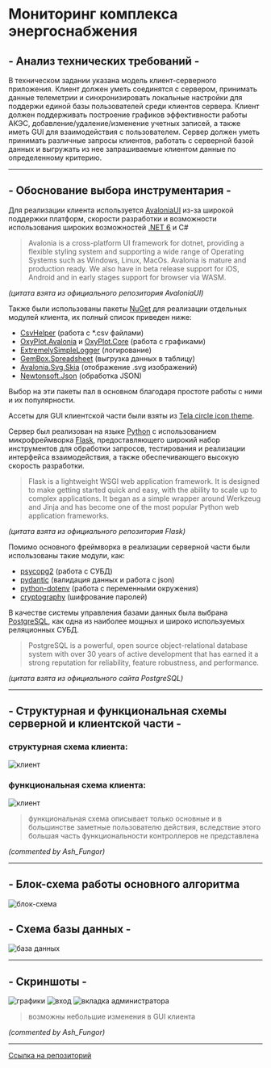 # Мониторинг комплекса энергоснабжения

## - Анализ технических требований -

В техническом задании указана модель клиент-серверного приложения. Клиент должен уметь соединятся с сервером, принимать
данные телеметрии и синхронизировать локальные настройки для поддержи единой базы пользователей среди клиентов сервера.
Клиент должен поддерживать построение графиков эффективности работы АКЭС, добавление/удаление/изменение учетных записей,
а также иметь GUI для взаимодействия с пользователем. Сервер должен уметь принимать различные запросы клиентов, работать
с серверной базой данных и выгружать из нее запрашиваемые клиентом данные по определенному критерию.
***

## - Обоснование выбора инструментария -

Для реализации клиента используется [AvaloniaUI](https://avaloniaui.net/) из-за широкой поддержки платформ, скорости
разработки и возможности использования широких возможностей [.NET 6](https://dotnet.microsoft.com/en-us/) и C#
> Avalonia is a cross-platform UI framework for dotnet, providing a flexible styling system and supporting a wide range
> of Operating Systems such as Windows, Linux, MacOs. Avalonia is mature and production ready. We also have in beta
> release support for iOS, Android and in early stages support for browser via WASM.

_(цитата взята из официального репозитория AvaloniaUI)_

Также были использованы пакеты [NuGet](https://www.nuget.org/) для реализации отдельных модулей клиента, их полный
список приведен ниже:

- [CsvHelper](https://www.nuget.org/packages/CsvHelper) (работа с *.csv файлами)
- [OxyPlot.Avalonia](https://www.nuget.org/packages/OxyPlot.Avalonia)
  и [OxyPlot.Core](https://www.nuget.org/packages/OxyPlot.Core) (работа с графиками)
- [ExtremelySimpleLogger](https://www.nuget.org/packages/ExtremelySimpleLogger) (логирование)
- [GemBox.Spreadsheet](https://www.nuget.org/packages/GemBox.Spreadsheet) (выгрузка данных в таблицу)
- [Avalonia.Svg.Skia](https://www.nuget.org/packages/Avalonia.Svg) (отображение .svg изображений)
- [Newtonsoft.Json](https://www.nuget.org/packages/Newtonsoft.Json/) (обработка JSON)

Выбор на эти пакеты пал в основном благодаря простоте работы с ними и их популярности.

Ассеты для GUI клиентской части были взяты
из [Tela circle icon theme](https://github.com/vinceliuice/Tela-circle-icon-theme).

Сервер был реализован на языке [Python](https://www.python.org) с использованием микрофреймворка
[Flask](https://flask.palletsprojects.com/en/2.1.x/), предоставляющего широкий набор инструментов для обработки
запросов, тестирования и реализации интерфейса взаимодействия, а также обеспечивающего высокую скорость разработки.
> Flask is a lightweight WSGI web application framework. It is designed to make getting started quick and easy, with the
> ability to scale up to complex applications. It began as a simple wrapper around Werkzeug and Jinja and has become
> one of the most popular Python web application frameworks.

_(цитата взята из официального репозитория Flask)_

Помимо основного фреймворка в реализации серверной части были использованы такие модули, как:

- [psycopg2](https://www.psycopg.org/docs/) (работа с СУБД)
- [pydantic](https://pydantic-docs.helpmanual.io) (валидация данных и работа с json)
- [python-dotenv](https://pypi.org/project/python-dotenv/) (работа с переменными окружения)
- [cryptography](https://pypi.org/project/cryptography/) (шифрование паролей)

В качестве системы управления базами данных была выбрана [PostgreSQL](https://www.postgresql.org), как одна из наиболее
мощных и широко используемых реляционных СУБД.

> PostgreSQL is a powerful, open source object-relational database system with over 30 years of active development that
> has earned it a strong reputation for reliability, feature robustness, and performance.

_(цитата взята из официального сайта PostgreSQL)_

***

## - Структурная и функциональная схемы серверной и клиентской части -

### структурная схема клиента:

![](github/struct-diagram.png "клиент")

### функциональная схема клиента:

![](github/func-diagram.png "клиент")
> функциональная схема описывает только основные и
> в большинстве заметные пользователю действия, вследствие этого
> большая часть функциональности контроллеров не представлена

_(commented by Ash_Fungor)_
***

## - Блок-схема работы основного алгоритма
![](github/image.png "блок-схема")

## - Схема базы данных -

![](github/database-schema.png "база данных")
***

## - Скриншоты -

![](github/plot-view-screenshot.png "графики")
![](github/login-screenshot.png "вход")
![](github/admin-tab-screenshot.png "вкладка администратора")
> возможны небольшие изменения в GUI клиента

_(commented by Ash_Fungor)_
***

[Ссылка на репозиторий](https://github.com/AshFungor/PowerMonitor)
